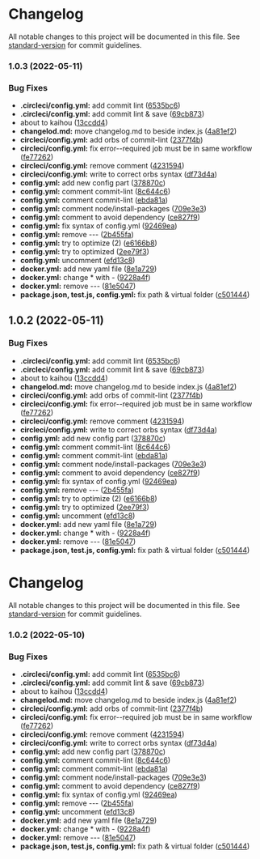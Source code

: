 # Changelog

All notable changes to this project will be documented in this file. See [standard-version](https://github.com/conventional-changelog/standard-version) for commit guidelines.

### 1.0.3 (2022-05-11)


### Bug Fixes

* **.circleci/config.yml:** add commit lint ([6535bc6](https://github.com/tuanvu9981/Commit_Lint_Example/commit/6535bc60c6450cd474ec3e59b10a91beffe9cc2c))
* **.circleci/config.yml:** add commit lint & save ([69cb873](https://github.com/tuanvu9981/Commit_Lint_Example/commit/69cb873e38cbdd47c88bb0afc0cb9d89ce553d24))
* about to kaihou ([13ccdd4](https://github.com/tuanvu9981/Commit_Lint_Example/commit/13ccdd43051c6c64cf908d1daa9ecc605a2265ac))
* **changelod.md:** move changelog.md to beside index.js ([4a81ef2](https://github.com/tuanvu9981/Commit_Lint_Example/commit/4a81ef2db81a7debd48a0e6cf010b453c220a8f0))
* **circleci/config.yml:** add orbs of commit-lint ([2377f4b](https://github.com/tuanvu9981/Commit_Lint_Example/commit/2377f4bb7a984c6510120ba99a393fc4938a133e))
* **circleci/config.yml:** fix error--required job must be in same workflow ([fe77262](https://github.com/tuanvu9981/Commit_Lint_Example/commit/fe772629fee69f5bfd004ad708e988aa30f399da))
* **circleci/config.yml:** remove comment ([4231594](https://github.com/tuanvu9981/Commit_Lint_Example/commit/42315948bfa8872feee7f57821d95635d10006fa))
* **circleci/config.yml:** write to correct orbs syntax ([df73d4a](https://github.com/tuanvu9981/Commit_Lint_Example/commit/df73d4a7e7500b37b47e78e45116814d34a0c00d))
* **config.yml:** add new config part ([378870c](https://github.com/tuanvu9981/Commit_Lint_Example/commit/378870c816d2fd2af16fbbcab69907e5bbdb94a3))
* **config.yml:** comment commit-lint ([8c644c6](https://github.com/tuanvu9981/Commit_Lint_Example/commit/8c644c60f51ebbb2a3417b00119935faf8d2b89c))
* **config.yml:** comment commit-lint ([ebda81a](https://github.com/tuanvu9981/Commit_Lint_Example/commit/ebda81adf1328263b57de639e741811a9661eb73))
* **config.yml:** comment node/install-packages ([709e3e3](https://github.com/tuanvu9981/Commit_Lint_Example/commit/709e3e312dcb1f5154e3d0878d25709b8f4a4e7a))
* **config.yml:** comment to avoid dependency ([ce827f9](https://github.com/tuanvu9981/Commit_Lint_Example/commit/ce827f9c92a44afe3b370678feaa982c78391c56))
* **config.yml:** fix syntax of config.yml ([92469ea](https://github.com/tuanvu9981/Commit_Lint_Example/commit/92469ea1447d051849932a8716f6d22076c03f7e))
* **config.yml:** remove --- ([2b455fa](https://github.com/tuanvu9981/Commit_Lint_Example/commit/2b455faca0ac26a6b6f1dd995e0701214cfdd76f))
* **config.yml:** try to optimize (2) ([e6166b8](https://github.com/tuanvu9981/Commit_Lint_Example/commit/e6166b8bd591a0b4000ebc0c05459b316c8df8e7))
* **config.yml:** try to optimized ([2ee79f3](https://github.com/tuanvu9981/Commit_Lint_Example/commit/2ee79f3122bc02c49eb809c27b288b4287cf3f66))
* **config.yml:** uncomment ([efd13c8](https://github.com/tuanvu9981/Commit_Lint_Example/commit/efd13c8dc5c90c252fdf5fb574148df77a9ad5c6))
* **docker.yml:** add new yaml file ([8e1a729](https://github.com/tuanvu9981/Commit_Lint_Example/commit/8e1a7294c16e288aedc6fdbb1253c923e154ab47))
* **docker.yml:** change * with - ([9228a4f](https://github.com/tuanvu9981/Commit_Lint_Example/commit/9228a4f3aab52f245a3ed7f7e93b5fe89adfd7b7))
* **docker.yml:** remove --- ([81e5047](https://github.com/tuanvu9981/Commit_Lint_Example/commit/81e5047316b8abf3c75b8c80654ca87363d78d53))
* **package.json, test.js, config.yml:** fix path & virtual folder ([c501444](https://github.com/tuanvu9981/Commit_Lint_Example/commit/c501444ed41b291f4cb5d452c4200944966da1fb))

## 1.0.2 (2022-05-11)


### Bug Fixes

* **.circleci/config.yml:** add commit lint ([6535bc6](https://github.com/tuanvu9981/Commit_Lint_Example/commit/6535bc60c6450cd474ec3e59b10a91beffe9cc2c))
* **.circleci/config.yml:** add commit lint & save ([69cb873](https://github.com/tuanvu9981/Commit_Lint_Example/commit/69cb873e38cbdd47c88bb0afc0cb9d89ce553d24))
* about to kaihou ([13ccdd4](https://github.com/tuanvu9981/Commit_Lint_Example/commit/13ccdd43051c6c64cf908d1daa9ecc605a2265ac))
* **changelod.md:** move changelog.md to beside index.js ([4a81ef2](https://github.com/tuanvu9981/Commit_Lint_Example/commit/4a81ef2db81a7debd48a0e6cf010b453c220a8f0))
* **circleci/config.yml:** add orbs of commit-lint ([2377f4b](https://github.com/tuanvu9981/Commit_Lint_Example/commit/2377f4bb7a984c6510120ba99a393fc4938a133e))
* **circleci/config.yml:** fix error--required job must be in same workflow ([fe77262](https://github.com/tuanvu9981/Commit_Lint_Example/commit/fe772629fee69f5bfd004ad708e988aa30f399da))
* **circleci/config.yml:** remove comment ([4231594](https://github.com/tuanvu9981/Commit_Lint_Example/commit/42315948bfa8872feee7f57821d95635d10006fa))
* **circleci/config.yml:** write to correct orbs syntax ([df73d4a](https://github.com/tuanvu9981/Commit_Lint_Example/commit/df73d4a7e7500b37b47e78e45116814d34a0c00d))
* **config.yml:** add new config part ([378870c](https://github.com/tuanvu9981/Commit_Lint_Example/commit/378870c816d2fd2af16fbbcab69907e5bbdb94a3))
* **config.yml:** comment commit-lint ([8c644c6](https://github.com/tuanvu9981/Commit_Lint_Example/commit/8c644c60f51ebbb2a3417b00119935faf8d2b89c))
* **config.yml:** comment commit-lint ([ebda81a](https://github.com/tuanvu9981/Commit_Lint_Example/commit/ebda81adf1328263b57de639e741811a9661eb73))
* **config.yml:** comment node/install-packages ([709e3e3](https://github.com/tuanvu9981/Commit_Lint_Example/commit/709e3e312dcb1f5154e3d0878d25709b8f4a4e7a))
* **config.yml:** comment to avoid dependency ([ce827f9](https://github.com/tuanvu9981/Commit_Lint_Example/commit/ce827f9c92a44afe3b370678feaa982c78391c56))
* **config.yml:** fix syntax of config.yml ([92469ea](https://github.com/tuanvu9981/Commit_Lint_Example/commit/92469ea1447d051849932a8716f6d22076c03f7e))
* **config.yml:** remove --- ([2b455fa](https://github.com/tuanvu9981/Commit_Lint_Example/commit/2b455faca0ac26a6b6f1dd995e0701214cfdd76f))
* **config.yml:** try to optimize (2) ([e6166b8](https://github.com/tuanvu9981/Commit_Lint_Example/commit/e6166b8bd591a0b4000ebc0c05459b316c8df8e7))
* **config.yml:** try to optimized ([2ee79f3](https://github.com/tuanvu9981/Commit_Lint_Example/commit/2ee79f3122bc02c49eb809c27b288b4287cf3f66))
* **config.yml:** uncomment ([efd13c8](https://github.com/tuanvu9981/Commit_Lint_Example/commit/efd13c8dc5c90c252fdf5fb574148df77a9ad5c6))
* **docker.yml:** add new yaml file ([8e1a729](https://github.com/tuanvu9981/Commit_Lint_Example/commit/8e1a7294c16e288aedc6fdbb1253c923e154ab47))
* **docker.yml:** change * with - ([9228a4f](https://github.com/tuanvu9981/Commit_Lint_Example/commit/9228a4f3aab52f245a3ed7f7e93b5fe89adfd7b7))
* **docker.yml:** remove --- ([81e5047](https://github.com/tuanvu9981/Commit_Lint_Example/commit/81e5047316b8abf3c75b8c80654ca87363d78d53))
* **package.json, test.js, config.yml:** fix path & virtual folder ([c501444](https://github.com/tuanvu9981/Commit_Lint_Example/commit/c501444ed41b291f4cb5d452c4200944966da1fb))



# Changelog

All notable changes to this project will be documented in this file. See [standard-version](https://github.com/conventional-changelog/standard-version) for commit guidelines.

### 1.0.2 (2022-05-10)


### Bug Fixes

* **.circleci/config.yml:** add commit lint ([6535bc6](https://github.com/tuanvu9981/Commit_Lint_Example/commit/6535bc60c6450cd474ec3e59b10a91beffe9cc2c))
* **.circleci/config.yml:** add commit lint & save ([69cb873](https://github.com/tuanvu9981/Commit_Lint_Example/commit/69cb873e38cbdd47c88bb0afc0cb9d89ce553d24))
* about to kaihou ([13ccdd4](https://github.com/tuanvu9981/Commit_Lint_Example/commit/13ccdd43051c6c64cf908d1daa9ecc605a2265ac))
* **changelod.md:** move changelog.md to beside index.js ([4a81ef2](https://github.com/tuanvu9981/Commit_Lint_Example/commit/4a81ef2db81a7debd48a0e6cf010b453c220a8f0))
* **circleci/config.yml:** add orbs of commit-lint ([2377f4b](https://github.com/tuanvu9981/Commit_Lint_Example/commit/2377f4bb7a984c6510120ba99a393fc4938a133e))
* **circleci/config.yml:** fix error--required job must be in same workflow ([fe77262](https://github.com/tuanvu9981/Commit_Lint_Example/commit/fe772629fee69f5bfd004ad708e988aa30f399da))
* **circleci/config.yml:** remove comment ([4231594](https://github.com/tuanvu9981/Commit_Lint_Example/commit/42315948bfa8872feee7f57821d95635d10006fa))
* **circleci/config.yml:** write to correct orbs syntax ([df73d4a](https://github.com/tuanvu9981/Commit_Lint_Example/commit/df73d4a7e7500b37b47e78e45116814d34a0c00d))
* **config.yml:** add new config part ([378870c](https://github.com/tuanvu9981/Commit_Lint_Example/commit/378870c816d2fd2af16fbbcab69907e5bbdb94a3))
* **config.yml:** comment commit-lint ([8c644c6](https://github.com/tuanvu9981/Commit_Lint_Example/commit/8c644c60f51ebbb2a3417b00119935faf8d2b89c))
* **config.yml:** comment commit-lint ([ebda81a](https://github.com/tuanvu9981/Commit_Lint_Example/commit/ebda81adf1328263b57de639e741811a9661eb73))
* **config.yml:** comment node/install-packages ([709e3e3](https://github.com/tuanvu9981/Commit_Lint_Example/commit/709e3e312dcb1f5154e3d0878d25709b8f4a4e7a))
* **config.yml:** comment to avoid dependency ([ce827f9](https://github.com/tuanvu9981/Commit_Lint_Example/commit/ce827f9c92a44afe3b370678feaa982c78391c56))
* **config.yml:** fix syntax of config.yml ([92469ea](https://github.com/tuanvu9981/Commit_Lint_Example/commit/92469ea1447d051849932a8716f6d22076c03f7e))
* **config.yml:** remove --- ([2b455fa](https://github.com/tuanvu9981/Commit_Lint_Example/commit/2b455faca0ac26a6b6f1dd995e0701214cfdd76f))
* **config.yml:** uncomment ([efd13c8](https://github.com/tuanvu9981/Commit_Lint_Example/commit/efd13c8dc5c90c252fdf5fb574148df77a9ad5c6))
* **docker.yml:** add new yaml file ([8e1a729](https://github.com/tuanvu9981/Commit_Lint_Example/commit/8e1a7294c16e288aedc6fdbb1253c923e154ab47))
* **docker.yml:** change * with - ([9228a4f](https://github.com/tuanvu9981/Commit_Lint_Example/commit/9228a4f3aab52f245a3ed7f7e93b5fe89adfd7b7))
* **docker.yml:** remove --- ([81e5047](https://github.com/tuanvu9981/Commit_Lint_Example/commit/81e5047316b8abf3c75b8c80654ca87363d78d53))
* **package.json, test.js, config.yml:** fix path & virtual folder ([c501444](https://github.com/tuanvu9981/Commit_Lint_Example/commit/c501444ed41b291f4cb5d452c4200944966da1fb))
